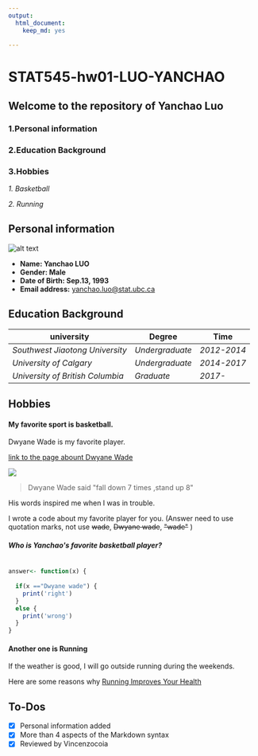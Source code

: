 ```yaml
---
output:
  html_document:
    keep_md: yes

---
```

# STAT545-hw01-LUO-YANCHAO

## Welcome to the repository of Yanchao Luo

### 1.Personal information
### 2.Education Background
### 3.Hobbies

*1. Basketball*

*2. Running*

## Personal information
![alt text](https://scontent-sea1-1.xx.fbcdn.net/v/t31.0-8/21740976_1982006595416086_6285683886992067438_o.jpg?oh=9e81f91aadeeda88d16494a4ed09330d&oe=5A5FA68D "This summer, I went to a beutiful place Erhai in China")

- **Name: Yanchao LUO**
- **Gender: Male**
- **Date of Birth: Sep.13, 1993** 
- **Email address:** yanchao.luo@stat.ubc.ca


## Education Background

|    **university**               | **Degree**     | **Time**   |
|---------------------------------|----------------|------------|
| *Southwest Jiaotong University* | *Undergraduate*|*2012-2014* |
| *University of Calgary*         | *Undergraduate*|*2014-2017* |
| *University of British Columbia*| *Graduate*     |*2017-*     |
## Hobbies

#### My favorite sport is basketball.

 Dwyane Wade is my favorite player.

  [link to the page abount Dwyane Wade](https://en.wikipedia.org/wiki/Dwyane_Wade)
 
 ![](https://media3.giphy.com/media/l41YqLMPYCGqEe4ne/giphy.gif)
 

>  Dwyane Wade said "fall down 7 times ,stand up 8" 

 His words inspired me when I was in trouble.

 I wrote a code about my favorite player for you.
 (Answer need to use quotation marks, not use ~~wade~~, ~~Dwyane wade~~, ~~"wade"~~ )


##### Who is Yanchao's favorite basketball player?
      
```R

answer<- function(x) {
  
  if(x =="Dwyane wade") {
    print('right')
  }
  else {
    print('wrong')
  }
}
```
#### Another one is Running

If the weather is good, I will go outside running during the weekends.

Here are some reasons why
[Running Improves Your Health](http://www.medicaldaily.com/run-your-life-6-health-benefits-running-just-5-minutes-every-day-322050)

## To-Dos
- [x] Personal information added
- [x] More than 4 aspects of the Markdown syntax
- [x] Reviewed by Vincenzocoia